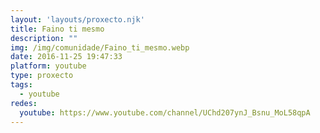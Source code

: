 ```yaml
---
layout: 'layouts/proxecto.njk'
title: Faino ti mesmo
description: ""
img: /img/comunidade/Faino_ti_mesmo.webp
date: 2016-11-25 19:47:33
platform: youtube
type: proxecto
tags:
  - youtube
redes:
  youtube: https://www.youtube.com/channel/UChd207ynJ_Bsnu_MoL58qpA
---
```

